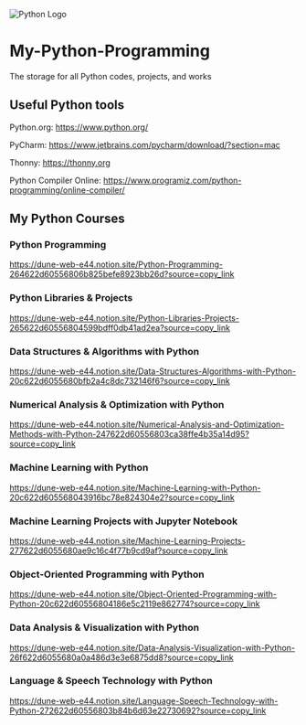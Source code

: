 ![Python Logo]([https://fastnetmon.com/wp-content/uploads/2016/08/python-logo.png])

# My-Python-Programming
The storage for all Python codes, projects, and works

## Useful Python tools

Python.org: https://www.python.org/

PyCharm: https://www.jetbrains.com/pycharm/download/?section=mac

Thonny: https://thonny.org

Python Compiler Online: https://www.programiz.com/python-programming/online-compiler/

## My Python Courses

### Python Programming

https://dune-web-e44.notion.site/Python-Programming-264622d60556806b825befe8923bb26d?source=copy_link

### Python Libraries & Projects

https://dune-web-e44.notion.site/Python-Libraries-Projects-265622d60556804599bdff0db41ad2ea?source=copy_link

### Data Structures & Algorithms with Python

https://dune-web-e44.notion.site/Data-Structures-Algorithms-with-Python-20c622d6055680bfb2a4c8dc732146f6?source=copy_link

### Numerical Analysis & Optimization with Python

https://dune-web-e44.notion.site/Numerical-Analysis-and-Optimization-Methods-with-Python-247622d60556803ca38ffe4b35a14d95?source=copy_link

### Machine Learning with Python

https://dune-web-e44.notion.site/Machine-Learning-with-Python-20c622d605568043916bc78e824304e2?source=copy_link

### Machine Learning Projects with Jupyter Notebook

https://dune-web-e44.notion.site/Machine-Learning-Projects-277622d6055680ae9c16c4f77b9cd9af?source=copy_link

### Object-Oriented Programming with Python

https://dune-web-e44.notion.site/Object-Oriented-Programming-with-Python-20c622d60556804186e5c2119e862774?source=copy_link

### Data Analysis & Visualization with Python

https://dune-web-e44.notion.site/Data-Analysis-Visualization-with-Python-26f622d6055680a0a486d3e3e6875dd8?source=copy_link

### Language & Speech Technology with Python
https://dune-web-e44.notion.site/Language-Speech-Technology-with-Python-272622d60556803b84b6d63e22730692?source=copy_link
